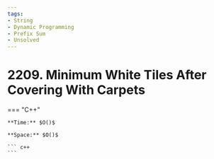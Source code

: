 ```yaml
---
tags:
- String
- Dynamic Programming
- Prefix Sum
- Unsolved
---
```



# 2209. Minimum White Tiles After Covering With Carpets

=== "C++"

    **Time:** $O()$

    **Space:** $O()$

    ``` c++
    ```